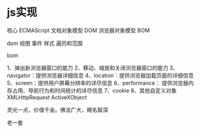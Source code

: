 

# js实现

核心 ECMAScript
文档对象模型 DOM
浏览器对象模型 BOM


dom
视图
事件
样式
遍历和范围 



bom

1、弹出新浏览器窗口的能力
2、移动、缩放和关闭浏览器窗口的能力
3、navigator：提供浏览器详细信息
4、location：提供浏览器加载页面的详细信息
5、screen：提供用户屏幕分辨率的详尽信息
6、performance： 提供浏览器内存占用、导航行为和时间统计的详尽信息
7、cookie
8、其他自定义对象 XMLHttpRequest  ActiveXObject





灵光一点，价值千金。佛法广大，赐名智深


老一套


